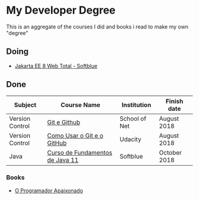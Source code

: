 ﻿# My Developer Degree

This is an aggregate of the courses I did and books i read to make my own "degree"

## Doing

- [Jakarta EE 8 Web Total - Softblue](https://www.softblue.com.br/site/curso/id/60/CURSO+DE+JAKARTA+EE+8+WEB+TOTAL+AVANCADO+ON+LINE+JA60)

## Done

| Subject          | Course Name                          | Institution          | Finish date |
|------------------|--------------------------------------|----------------------|-------------|
| Version Control | [Git e Github](https://www.schoolofnet.com/curso-git-e-github/)| School of Net | August 2018 |
| Version Control | [Como Usar o Git e o GitHub](https://br.udacity.com/course/how-to-use-git-and-github--ud775)| Udacity | August 2018 |
| Java | [Curso de Fundamentos de Java 11](http://www.softblue.com.br/site/curso/id/1/CURSO+DE+FUNDAMENTOS+DE+JAVA+11+BASICO+ON+LINE+JV01) | Softblue | October 2018 |

### Books

- [O Programador Apaixonado](https://www.casadocodigo.com.br/products/livro-programador-apaixonado)
